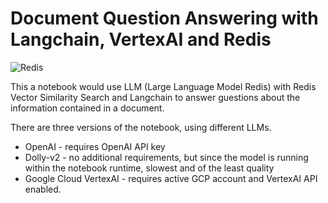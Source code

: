 # Document Question Answering with Langchain, VertexAI and Redis

![Redis](https://redis.com/wp-content/themes/wpx/assets/images/logo-redis.svg?auto=webp&quality=85,75&width=120)

This a notebook would use LLM (Large Language Model Redis) with Redis Vector Similarity Search and Langchain to answer guestions about the information contained in a document.

There are three versions of the notebook, using different LLMs.

- OpenAI - requires OpenAI API key
- Dolly-v2 - no additional requirements, but since the model is running within the notebook runtime, slowest and of the least quality
- Google Cloud VertexAI - requires active GCP account and VertexAI API enabled.